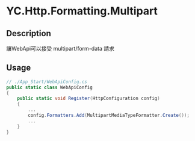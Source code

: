 # YC.Http.Formatting.Multipart

## Description
讓WebApi可以接受 multipart/form-data 請求

## Usage
``` csharp
// ./App_Start/WebApiConfig.cs
public static class WebApiConfig
{
    public static void Register(HttpConfiguration config)
    {
        ...
        config.Formatters.Add(MultipartMediaTypeFormatter.Create());
        ...
    }
}
```